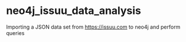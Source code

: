 # neo4j_issuu_data_analysis
Importing a JSON data set from https://issuu.com to neo4j and perform queries 
